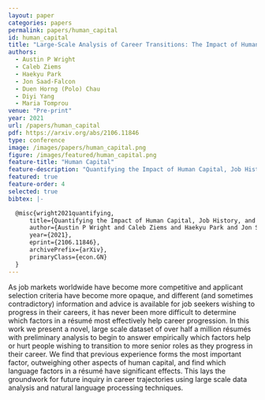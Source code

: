 ```yaml
---
layout: paper
categories: papers
permalink: papers/human_capital
id: human_capital
title: "Large-Scale Analysis of Career Transitions: The Impact of Human Capital, Job History, and Language Factors"
authors: 
  - Austin P Wright
  - Caleb Ziems
  - Haekyu Park
  - Jon Saad-Falcon
  - Duen Horng (Polo) Chau
  - Diyi Yang
  - Maria Tomprou
venue: "Pre-print"
year: 2021
url: /papers/human_capital
pdf: https://arxiv.org/abs/2106.11846
type: conference
image: /images/papers/human_capital.png
figure: /images/featured/human_capital.png
feature-title: "Human Capital"
feature-description: "Quantifying the Impact of Human Capital, Job History, and Language Factors on Job Seniority with a Large-scale Analysis of Resumes"
featured: true
feature-order: 4
selected: true
bibtex: |-

  @misc{wright2021quantifying,
      title={Quantifying the Impact of Human Capital, Job History, and Language Factors on Job Seniority with a Large-scale Analysis of Resumes}, 
      author={Austin P Wright and Caleb Ziems and Haekyu Park and Jon Saad-Falcon and Duen Horng Chau and Diyi Yang and Maria Tomprou},
      year={2021},
      eprint={2106.11846},
      archivePrefix={arXiv},
      primaryClass={econ.GN}
  }
---
```


As job markets worldwide have become more competitive and applicant selection criteria have become more opaque, and different (and sometimes contradictory) information and advice is available for job seekers wishing to progress in their careers, it has never been more difficult to determine which factors in a résumé most effectively help career progression. In this work we present a novel, large scale dataset of over half a million résumés with preliminary analysis to begin to answer empirically which factors help or hurt people wishing to transition to more senior roles as they progress in their career. We find that previous experience forms the most important factor, outweighing other aspects of human capital, and find which language factors in a résumé have significant effects. This lays the groundwork for future inquiry in career trajectories using large scale data analysis and natural language processing techniques.
